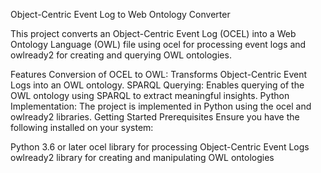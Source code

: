 Object-Centric Event Log to Web Ontology Converter

This project converts an Object-Centric Event Log (OCEL) into a Web Ontology Language (OWL) file using ocel for processing event logs and owlready2 for creating and querying OWL ontologies.

Features
Conversion of OCEL to OWL: Transforms Object-Centric Event Logs into an OWL ontology.
SPARQL Querying: Enables querying of the OWL ontology using SPARQL to extract meaningful insights.
Python Implementation: The project is implemented in Python using the ocel and owlready2 libraries.
Getting Started
Prerequisites
Ensure you have the following installed on your system:

Python 3.6 or later
ocel library for processing Object-Centric Event Logs
owlready2 library for creating and manipulating OWL ontologies
